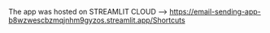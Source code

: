 The app was hosted on STREAMLIT CLOUD --> https://email-sending-app-b8wzwescbzmqjnhm9gyzos.streamlit.app/Shortcuts
